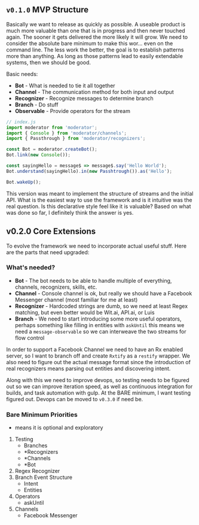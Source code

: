 ## `v0.1.0` MVP Structure

Basically we want to release as quickly as possible. A useable product is much more valuable than one that is in progress and then never touched again. The sooner it gets delivered the more likely it will grow. We need to consider the absolute bare minimum to make this wor... even on the command line. The less work the better, the goal is to establish patterns more than anything. As long as those patterns lead to easily extendable systems, then we should be good.

Basic needs:

 - **Bot** - What is needed to tie it all together
 - **Channel** - The communication method for both input and output
 - **Recognizer** - Recognize messages to determine branch
 - **Branch** - Do stuff
 - **Observable** - Provide operators for the stream

```js
// index.js
import moderator from 'moderator';
import { Console } from 'moderator/channels';
import { Passthrough } from 'moderator/recognizers';

const Bot = moderator.createBot();
Bot.link(new Console());

const sayingHello = message$ => message$.say('Hello World');
Bot.understand(sayingHello).in(new Passhtrough()).as('Hello');

Bot.wakeUp();
```

This version was meant to implement the structure of streams and the initial API. What is the easiest way to use the framework and is it intuitive was the real question. Is this declarative style feel like it is valuable? Based on what was done so far, I definitely think the answer is yes.


## v0.2.0 Core Extensions

To evolve the framework we need to incorporate actual useful stuff. Here are the parts that need upgraded:

### What's needed?

 - **Bot** - The bot needs to be able to handle multiple of everything, channels, recognizers, skills, etc.
 - **Channel** - Console channel is ok, but really we should have a Facebook Messenger channel (most familiar for me at least)
 - **Recognizer** - Hardcoded strings are dumb, so we need at least Regex matching, but even better would be Wit.ai, API.ai, or Luis
 - **Branch** - We need to start introducing some more useful operators, perhaps something like filling in entities with `askUntil` this means we need a `message-observable` so we can interweave the two streams for flow control

In order to support a Facebook Channel we need to have an Rx enabled server, so I want to branch off and create `Rxtify` as a `restify` wrapper. We also need to figure out the actual message format since the introduction of real recognizers means parsing out entities and discovering intent.

Along with this we need to improve devops, so testing needs to be figured out so we can improve iteration speed, as well as continuous integration for builds, and task automation with gulp. At the BARE minimum, I want testing figured out. Devops can be moved to `v0.3.0` if need be.

### Bare Minimum Priorities

* means it is optional and exploratory

1. Testing
     - Branches
     - *Recognizers
     - *Channels
     - *Bot
1. Regex Recognizer
1. Branch Event Structure
     - Intent
     - Entities
1. Operators
     - askUntil
1. Channels
     - Facebook Messenger
